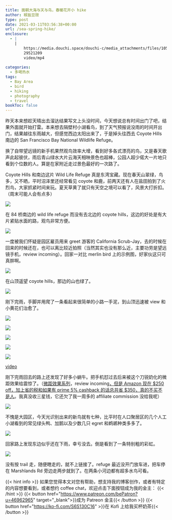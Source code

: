 ```yaml
---
title: 面朝大海与天与鸟，春暖花开小 hike
author: 椒盐豆豉
type: post
date: 2021-03-11T03:56:38+00:00
url: /sea-spring-hike/
enclosure:
  - |
    |
        https://media.douchi.space/douchi-c/media_attachments/files/105/868/825/272/691/599/original/fc148bfdb82ae61f.mp4
        29521209
        video/mp4
        
categories:
  - 多喝热水
tags:
  - Bay Area
  - bird
  - hiking
  - photography
  - travel
bookToc: false
---
```

昨天本来想趁天晴出去溜达结果写文上头没时间，今天想说总有时间出门了吧，结果外面就开始打雷。本来想去隔壁村小湖看鸟，到了天气预报说没雨的时间开出门，结果越往东雨越大，但感觉西边太阳出来了，于是掉头往西去 Coyote Hills 南边的 San Francisco Bay National Wildlife Refuge。

换了自带望远镜的新手机果然观鸟效率大增，看到好多各式漂亮的鸟，又是春天歌声此起彼伏，雨后青山绿水大片云海天相映景色也超棒，公园人超少偌大一片地只看到个位数的人。算是在家附近走过景色最好的一次路了。

Coyote Hills 和南边这片 Wild Life Refuge 真是东湾宝藏。现在春天山翠绿，鸟多，又不晒，平时沼泽里还经常看见 coyote 和鹿，前两天还有人在盐田拍到了火烈鸟，大家抓紧时间来玩。夏天草黄了就只有天空之境可以看了，风景大打折扣。（周末可能人会有点多）

![](https://s3.nl-ams.scw.cloud/mtfront-blog/2021/03/20210310_143525-01-1024x768.jpeg)

在 84 桥南边的 wild life refuge 而没有去北边的 coyote hills，这边的好处是有大片紧贴水面的路，观鸟非常方便。

![](https://s3.nl-ams.scw.cloud/mtfront-blog/2021/03/20210310_142345-01-1024x768.jpeg)

一度被我们怀疑是园区雇员用来 greet 游客的 California Scrub-Jay，去的时候在回来的时候还在，也可以离比较近拍照（当然其实也没有那么近，主要功劳是望远镜手机，review incoming）。回家一对比 merlin bird 上的示例图，好家伙这只可真胖啊。

![](https://s3.nl-ams.scw.cloud/mtfront-blog/2021/03/20210310_141355-01-1024x768.jpeg)

在山顶遥望 coyote hills，那边的山也绿了。

![](https://s3.nl-ams.scw.cloud/mtfront-blog/2021/03/20210310_141021-01-1024x768.jpeg)

刚下完雨，手脚并用爬了一条看起来很简单的小路一手泥，到山顶迅速被 view 和小黄花们治愈了。

![](https://s3.nl-ams.scw.cloud/mtfront-blog/2021/03/20210310_142605-01-1024x768.jpeg)

![](https://s3.nl-ams.scw.cloud/mtfront-blog/2021/03/20210310_142655-01-768x1024.jpeg)

![](https://s3.nl-ams.scw.cloud/mtfront-blog/2021/03/20210310_142851-01-1024x768.jpeg)

![](https://s3.nl-ams.scw.cloud/mtfront-blog/2021/03/20210310_145738-01-1024x768.jpeg)

![](https://s3.nl-ams.scw.cloud/mtfront-blog/2021/03/20210310_150349-01-1024x768.jpeg)

[video](https://media.douchi.space/douchi/media_attachments/files/105/868/825/272/691/599/original/fc148bfdb82ae61f.mp4)

刚下完雨回去的路上还发现了好多小蜗牛。把手机怼过去后来被这个刀锐奶化的微距效果给震惊了。（[微距效果系列](https://t.me/mtfront/1611)，review incoming[，但是 Amazon 现在 $250 off，加上省的税和如果有 prime 5% cashback 的话总共省 $350，真的不买不是人](https://amzn.to/3bUqU7x)。我真没收三星钱，它还欠了我一周多的 affiliate commission 没给我呢）

![](https://s3.nl-ams.scw.cloud/mtfront-blog/2021/03/Screenshot_20210310-182107_Merlin-Bird-ID-615x1024.jpg)

不愧是大园区，今天光识别出来的新鸟就有七种，比平时在人口聚居区的几个人工小湖看到的常见绿头鸭、加鹅以及少数几只 egret 和鹈鹕种类多多了。

![](https://s3.nl-ams.scw.cloud/mtfront-blog/2021/03/20210310_153853-01-1024x768.jpeg)

回家路上发现东边似乎还在下雨，幸亏没去。倒是看到了一条特别粗的彩虹。

![](https://s3.nl-ams.scw.cloud/mtfront-blog/2021/03/Screenshot_20210310-191748_Strava-998x1024.jpg)

没有按 trail 走，随便瞎走的，就不上链接了。refuge 最近没开门放车进，把车停在 Marshlands Rd 旁边走两步就到了。在两条小河边都有超多水鸟可看。

{{< hint info >}}
如果您觉得本文对您有帮助，想支持我的博客创作，或者有特定的内容想要看到，或者想约 coffee chat，欢迎点击下面按钮成为我的金主：
{{< /hint >}}
{{< button href="https://www.patreon.com/bePatron?u=46962965" target="_blank">}}成为 Patreon 金主{{< /button >}}
{{< button href="https://ko-fi.com/S6S130C16" >}}在 Kofi 上给我买杯奶茶{{< /button >}}